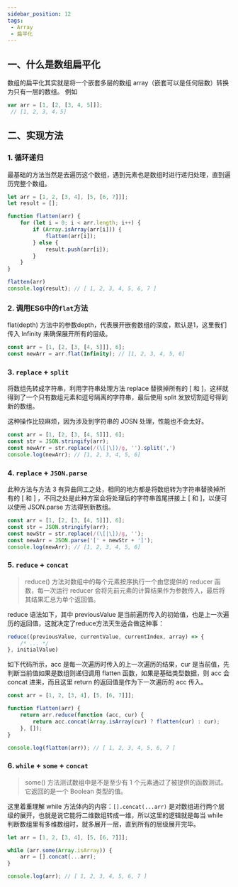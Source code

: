```yaml
---
sidebar_position: 12
tags:
 - Array
 - 扁平化
---
```


## 一、什么是数组扁平化

数组的扁平化其实就是将一个嵌套多层的数组 array（嵌套可以是任何层数）转换为只有一层的数组。
例如

```javascript
var arr = [1, [2, [3, 4, 5]]]; 
 // [1, 2, 3, 4，5]
```

## 二、实现方法

### 1. 循环递归

最基础的方法当然是去遍历这个数组，遇到元素也是数组时进行递归处理，直到遍历完整个数组。

```javascript
let arr = [1, 2, [3, 4], [5, [6, 7]]];
let result = [];

function flatten(arr) {
	for (let i = 0; i < arr.length; i++) {
		if (Array.isArray(arr[i])) {
			flatten(arr[i]);
		} else {
			result.push(arr[i]);
		}
	}
}

flatten(arr)
console.log(result); // [ 1, 2, 3, 4, 5, 6, 7 ]
```

### 2. 调用ES6中的`flat`方法

flat(depth) 方法中的参数depth，代表展开嵌套数组的深度，默认是1，这里我们传入 Infinity 来确保展开所有的层级。

```javascript
const arr = [1, [2, [3, [4, 5]]], 6];
const newArr = arr.flat(Infinity); // [1, 2, 3, 4, 5, 6]
```

### 3. `replace` + `split`

将数组先转成字符串，利用字符串处理方法 replace 替换掉所有的 [ 和 ]，这样就得到了一个只有数组元素和逗号隔离的字符串，最后使用 split 发放切割逗号得到新的数组。

这种操作比较麻烦，因为涉及到字符串的 JOSN 处理，性能也不会太好。

```javascript
const arr = [1, [2, [3, [4, 5]]], 6];
const str = JSON.stringify(arr);
const newArr = str.replace(/(\[|\])/g, '').split(',')
console.log(newArr); // [1, 2, 3, 4, 5, 6]
```

### 4. `replace` + `JSON.parse`

此种方法与方法 3 有异曲同工之处，相同的地方都是将数组转为字符串替换掉所有的 [ 和 ] ，不同之处是此种方案会将处理后的字符串首尾拼接上 [ 和 ]，以便可以使用 JSON.parse 方法得到新数组。

```javascript
const arr = [1, [2, [3, [4, 5]]], 6];
const str = JSON.stringify(arr);
const newStr = str.replace(/(\[|\])/g, '');
const newArr = JSON.parse('[' + newStr + ']');
console.log(newArr); // [1, 2, 3, 4, 5, 6]
```

### 5. `reduce` + `concat`

> reduce() 方法对数组中的每个元素按序执行一个由您提供的 reducer 函数，每一次运行 reducer 会将先前元素的计算结果作为参数传入，最后将其结果汇总为单个返回值。

reduce 语法如下，其中 previousValue 是当前遍历传入的初始值，也是上一次遍历的返回值，这就决定了reduce方法天生适合做这种事：

```javascript
reduce((previousValue, currentValue, currentIndex, array) => {
	/* ... */
}, initialValue)
```

如下代码所示，acc 是每一次遍历时传入的上一次遍历的结果，cur 是当前值，先判断当前值如果是数组则递归调用 flatten 函数，如果是基础类型数据，则 acc 会 concat 进来，而且这里 return 的返回值是作为下一次遍历的 acc 传入。

```javascript
const arr = [1, 2, [3, 4], [5, [6, 7]]];

function flatten(arr) {
	return arr.reduce(function (acc, cur) {
		return acc.concat(Array.isArray(cur) ? flatten(cur) : cur);
	}, []);
}

console.log(flatten(arr)); // [ 1, 2, 3, 4, 5, 6, 7 ]
```

### 6. `while` + `some` + `concat`

> some() 方法测试数组中是不是至少有 1 个元素通过了被提供的函数测试。它返回的是一个 Boolean 类型的值。

这里着重理解 while 方法体内的内容：`[].concat(...arr)` 是对数组进行两个层级的展开，也就是说它能将二维数组转成一维，所以这里的逻辑就是每当 while 判断数组里有多维数组时，就多展开一层，直到所有的层级展开完毕。


```javascript
let arr = [1, 2, [3, 4], [5, [6, 7]]];

while (arr.some(Array.isArray)) {
	arr = [].concat(...arr);
}

console.log(arr); // [ 1, 2, 3, 4, 5, 6, 7 ]
```


